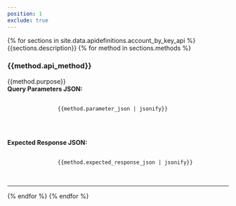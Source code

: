 ```yaml
---
position: 1
exclude: true
---
```


<dl class="dl-horizontal apidefinitions">
	{% for sections in site.data.apidefinitions.account_by_key_api %}
        {{sections.description}}
		{% for method in sections.methods %}
			<section id="{{method.api_method}}">
				<H3>{{method.api_method}}</H3>
				{{method.purpose}}
                <BR>
                <B>Query Parameters JSON:</B>
                <BR>
                <div class="language-json highlighter-rouge">
                <pre class="language-json highlighter-rouge">
                <code class="language-json">
                {{method.parameter_json | jsonify}}
                </code>
                </pre>
                </div>                                
                <BR>
                <B>Expected Response JSON:</B>
                <BR>
                <div class="language-json highlighter-rouge">
                <pre class="language-json highlighter-rouge">
                <code class="language-json">
                {{method.expected_response_json | jsonify}}
                </code>                
                </pre>
                </div>                                
			</section>
                <hr/>
	    {% endfor %}
	{% endfor %}
</dl>

